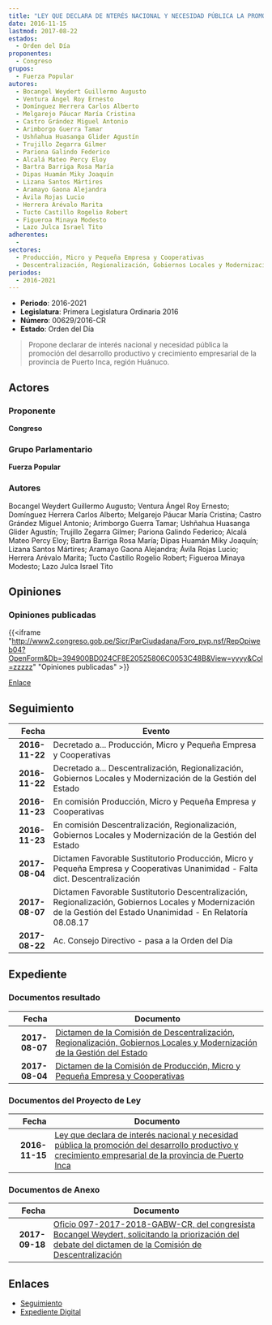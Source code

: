 ```yaml
---
title: "LEY QUE DECLARA DE NTERÉS NACIONAL Y NECESIDAD PÚBLICA LA PROMOCIÓN DEL DESARROLLO PRODUCTIVO Y CRECIMIENTO EMPRESARIAL DE LA PROVINCIA DE PUERTO INCA"
date: 2016-11-15
lastmod: 2017-08-22
estados: 
  - Orden del Día
proponentes: 
  - Congreso
grupos: 
  - Fuerza Popular
autores: 
  - Bocangel Weydert Guillermo Augusto
  - Ventura Ángel Roy Ernesto
  - Domínguez Herrera Carlos Alberto
  - Melgarejo Páucar María Cristina
  - Castro Grández Miguel Antonio
  - Arimborgo Guerra Tamar
  - Ushñahua Huasanga Glider Agustín
  - Trujillo Zegarra Gilmer
  - Pariona Galindo Federico
  - Alcalá Mateo Percy Eloy
  - Bartra Barriga Rosa María
  - Dipas Huamán Miky Joaquín
  - Lizana Santos Mártires
  - Aramayo Gaona Alejandra
  - Ávila Rojas Lucio
  - Herrera Arévalo Marita
  - Tucto Castillo Rogelio Robert
  - Figueroa Minaya Modesto
  - Lazo Julca Israel Tito
adherentes: 
  - 
sectores: 
  - Producción, Micro y Pequeña Empresa y Cooperativas
  - Descentralización, Regionalización, Gobiernos Locales y Modernización de la Gestión del Estado
periodos: 
  - 2016-2021
---
```


- **Periodo**: 2016-2021
- **Legislatura**: Primera Legislatura Ordinaria 2016
- **Número**: 00629/2016-CR
- **Estado**: Orden del Día

> Propone declarar de interés nacional y necesidad pública la promoción del desarrollo productivo y crecimiento empresarial de la provincia de Puerto Inca, región Huánuco.


## Actores

### Proponente

**Congreso**

### Grupo Parlamentario

**Fuerza Popular**

### Autores

Bocangel Weydert Guillermo Augusto; Ventura Ángel Roy Ernesto; Domínguez Herrera Carlos Alberto; Melgarejo Páucar María Cristina; Castro Grández Miguel Antonio; Arimborgo Guerra Tamar; Ushñahua Huasanga Glider Agustín; Trujillo Zegarra Gilmer; Pariona Galindo Federico; Alcalá Mateo Percy Eloy; Bartra Barriga Rosa María; Dipas Huamán Miky Joaquín; Lizana Santos Mártires; Aramayo Gaona Alejandra; Ávila Rojas Lucio; Herrera Arévalo Marita; Tucto Castillo Rogelio Robert; Figueroa Minaya Modesto; Lazo Julca Israel Tito


## Opiniones

### Opiniones publicadas

{{<iframe "http://www2.congreso.gob.pe/Sicr/ParCiudadana/Foro_pvp.nsf/RepOpiweb04?OpenForm&Db=394900BD024CF8E20525806C0053C48B&View=yyyy&Col=zzzzz" "Opiniones publicadas" >}}

[Enlace](http://www2.congreso.gob.pe/Sicr/ParCiudadana/Foro_pvp.nsf/RepOpiweb04?OpenForm&Db=394900BD024CF8E20525806C0053C48B&View=yyyy&Col=zzzzz)

## Seguimiento

| Fecha | Evento |
|------:|--------|
| **2016-11-22** | Decretado a... Producción, Micro y Pequeña Empresa y Cooperativas|
| **2016-11-22** | Decretado a... Descentralización, Regionalización, Gobiernos Locales y Modernización de la Gestión del Estado|
| **2016-11-23** | En comisión Producción, Micro y Pequeña Empresa y Cooperativas|
| **2016-11-23** | En comisión Descentralización, Regionalización, Gobiernos Locales y Modernización de la Gestión del Estado|
| **2017-08-04** | Dictamen Favorable Sustitutorio Producción, Micro y Pequeña Empresa y Cooperativas Unanimidad - Falta dict. Descentralización|
| **2017-08-07** | Dictamen Favorable Sustitutorio Descentralización, Regionalización, Gobiernos Locales y Modernización de la Gestión del Estado Unanimidad - En Relatoría 08.08.17|
| **2017-08-22** | Ac. Consejo Directivo - pasa a la Orden del Día|


## Expediente


### Documentos resultado

| Fecha | Documento |
|------:|--------|
| **2017-08-07** | [Dictamen de la Comisión de Descentralización, Regionalización, Gobiernos Locales y Modernización de la Gestión del Estado](http://www.leyes.congreso.gob.pe/Documentos/2016_2021/ADLP/Normas_Legales/30556-LEY.pdf) |
| **2017-08-04** | [Dictamen de la Comisión de Producción, Micro y Pequeña Empresa y Cooperativas](http://www.leyes.congreso.gob.pe/Documentos/2016_2021/Dictamenes/Proyectos_de_Ley/00629DC18MAY20170804.pdf) |

### Documentos del Proyecto de Ley

| Fecha | Documento |
|------:|--------|
| **2016-11-15** | [Ley que declara de interés nacional y necesidad pública la promoción del desarrollo productivo y crecimiento empresarial de la provincia de Puerto Inca](http://www.leyes.congreso.gob.pe/Documentos/2016_2021/Proyectos_de_Ley_y_de_Resoluciones_Legislativas/PL0062920161115.pdf) |

### Documentos de Anexo

| Fecha | Documento |
|------:|--------|
| **2017-09-18** | [Oficio 097-2017-2018-GABW-CR, del congresista Bocangel Weydert, solicitando la priorización del debate del dictamen de la Comisión de Descentralización](http://www.leyes.congreso.gob.pe/Documentos/2016_2021/Oficios/Congresistas/OFICIO-097-2017-2018-GABW-CR.pdf) |

## Enlaces 

- [Seguimiento](http://www2.congreso.gob.pe/Sicr/TraDocEstProc/CLProLey2016.nsf/f7fff46988ca05b1052578e100829cc7/3f3af8629a25c7320525806c008044ab?OpenDocument)
- [Expediente Digital](http://www2.congreso.gob.pe/Sicr/TraDocEstProc/CLProLey2016.nsf/f7fff46988ca05b1052578e100829cc7/3f3af8629a25c7320525806c008044ab?OpenDocument&Click=05257FB7005EB655.eb71d0cf91d8294e05256cdf006b5706/$Body/0.1C6C)
